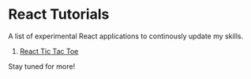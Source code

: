 # React Tutorials

A list of experimental React applications to continously update my skills.

1. [React Tic Tac Toe](tic-tac-toe)


Stay tuned for more! 
